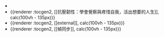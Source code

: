 -
- {{renderer :tocgen2, [[抗壓韌性：學會覺察與疼惜自我，活出想要的人生]], calc(100vh - 135px)}}
- {{renderer :tocgen2, [[external]], calc(100vh - 135px)}}
- {{renderer :tocgen2, [[幀同步]], calc(100vh - 135px)}}
